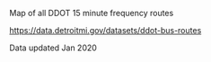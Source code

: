 Map of all DDOT 15 minute frequency routes

https://data.detroitmi.gov/datasets/ddot-bus-routes

Data updated Jan 2020